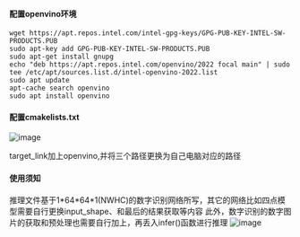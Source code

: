 #### 配置openvino环境

```
wget https://apt.repos.intel.com/intel-gpg-keys/GPG-PUB-KEY-INTEL-SW-PRODUCTS.PUB
sudo apt-key add GPG-PUB-KEY-INTEL-SW-PRODUCTS.PUB
sudo apt-get install gnupg
echo "deb https://apt.repos.intel.com/openvino/2022 focal main" | sudo tee /etc/apt/sources.list.d/intel-openvino-2022.list
sudo apt update
apt-cache search openvino
sudo apt install openvino
```

#### 配置cmakelists.txt
![image](https://user-images.githubusercontent.com/73093214/236188657-c8d72a0c-2626-4a9b-af56-a865f10c5bb2.png)

target_link加上openvino,并将三个路径更换为自己电脑对应的路径

#### 使用须知
推理文件基于1\*64\*64\*1(NWHC)的数字识别网络所写，其它的网络比如四点模型需要自行更换input_shape、和最后的结果获取等内容
此外，数字识别的数字图片的获取和预处理也需要自行加上，再丢入infer()函数进行推理
![image](https://user-images.githubusercontent.com/73093214/236189990-6bd10ac0-3697-45be-9cf2-0fd752d6ceee.png)


